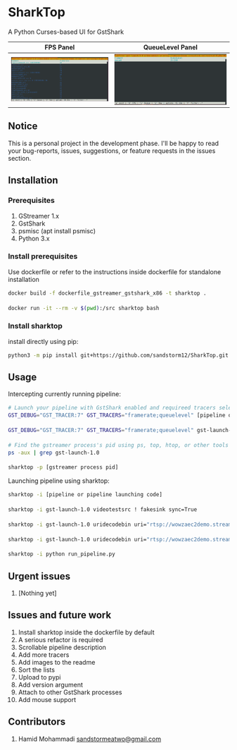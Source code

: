 # SharkTop

A Python Curses-based UI for GstShark

FPS Panel                  | QueueLevel Panel
:-------------------------:|:-------------------------:
![](image/fps.png)         | ![](image/queue.png)

## Notice

This is a personal project in the development phase. I'll be happy to read your bug-reports, issues, suggestions, or feature requests in the issues section.

## Installation

### Prerequisites
1. GStreamer 1.x
2. GstShark
3. psmisc (apt install psmisc)
4. Python 3.x

### Install prerequisites

Use dockerfile or refer to the instructions inside dockerfile for standalone installation

```bash
docker build -f dockerfile_gstreamer_gstshark_x86 -t sharktop .

docker run -it --rm -v $(pwd):/src sharktop bash
```

### Install sharktop

install directly using pip:
```bash
python3 -m pip install git+https://github.com/sandstorm12/SharkTop.git
```

## Usage

Intercepting currently running pipeline:
```bash
# Launch your pipeline with GstShark enabled and requireed tracers selected
GST_DEBUG="GST_TRACER:7" GST_TRACERS="framerate;queuelevel" [pipeline or pipeline launching code]

GST_DEBUG="GST_TRACER:7" GST_TRACERS="framerate;queuelevel" gst-launch-1.0 uridecodebin uri="rtsp://wowzaec2demo.streamlock.net/vod/mp4:BigBuckBunny_115k.mov" ! queue ! videoconvert ! fakesink sync=True -p "queue|videoconvert"

# Find the gstreamer process's pid using ps, top, htop, or other tools
ps -aux | grep gst-launch-1.0

sharktop -p [gstreamer process pid]
```

Launching pipeline using sharktop:
```bash
sharktop -i [pipeline or pipeline launching code]

sharktop -i gst-launch-1.0 videotestsrc ! fakesink sync=True

sharktop -i gst-launch-1.0 uridecodebin uri="rtsp://wowzaec2demo.streamlock.net/vod/mp4:BigBuckBunny_115k.mov" ! queue ! videoconvert ! fakesink sync=True

sharktop -i gst-launch-1.0 uridecodebin uri="rtsp://wowzaec2demo.streamlock.net/vod/mp4:BigBuckBunny_115k.mov" ! queue ! videoconvert ! fakesink sync=True -p "queue|videoconvert"

sharktop -i python run_pipeline.py
```

## Urgent issues
1. [Nothing yet]

## Issues and future work
1. Install sharktop inside the dockerfile by default
2. A serious refactor is required
3. Scrollable pipeline description
4. Add more tracers
5. Add images to the readme
6. Sort the lists
7. Upload to pypi
8. Add version argument
9. Attach to other GstShark processes
10. Add mouse support

## Contributors
1. Hamid Mohammadi <sandstormeatwo@gmail.com>
